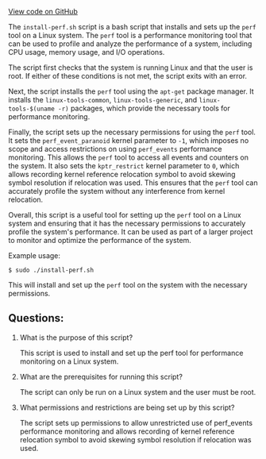 
[View code on GitHub](https://github.com/solana-labs/solana/blob/master/net/scripts/install-perf.sh)

The `install-perf.sh` script is a bash script that installs and sets up the `perf` tool on a Linux system. The `perf` tool is a performance monitoring tool that can be used to profile and analyze the performance of a system, including CPU usage, memory usage, and I/O operations. 

The script first checks that the system is running Linux and that the user is root. If either of these conditions is not met, the script exits with an error. 

Next, the script installs the `perf` tool using the `apt-get` package manager. It installs the `linux-tools-common`, `linux-tools-generic`, and `linux-tools-$(uname -r)` packages, which provide the necessary tools for performance monitoring. 

Finally, the script sets up the necessary permissions for using the `perf` tool. It sets the `perf_event_paranoid` kernel parameter to `-1`, which imposes no scope and access restrictions on using `perf_events` performance monitoring. This allows the `perf` tool to access all events and counters on the system. It also sets the `kptr_restrict` kernel parameter to `0`, which allows recording kernel reference relocation symbol to avoid skewing symbol resolution if relocation was used. This ensures that the `perf` tool can accurately profile the system without any interference from kernel relocation. 

Overall, this script is a useful tool for setting up the `perf` tool on a Linux system and ensuring that it has the necessary permissions to accurately profile the system's performance. It can be used as part of a larger project to monitor and optimize the performance of the system. 

Example usage:

```
$ sudo ./install-perf.sh
```

This will install and set up the `perf` tool on the system with the necessary permissions.
## Questions: 
 1. What is the purpose of this script?
    
    This script is used to install and set up the perf tool for performance monitoring on a Linux system.

2. What are the prerequisites for running this script?
    
    The script can only be run on a Linux system and the user must be root.

3. What permissions and restrictions are being set up by this script?
    
    The script sets up permissions to allow unrestricted use of perf_events performance monitoring and allows recording of kernel reference relocation symbol to avoid skewing symbol resolution if relocation was used.